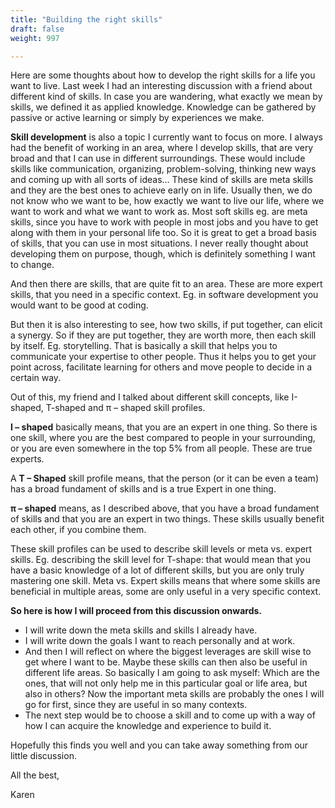 ```yaml
---
title: "Building the right skills"
draft: false
weight: 997

---
```


Here are some thoughts about how to develop the right skills for a life you want to live. Last week I had an interesting discussion with a friend about different kind of skills. In case you are wandering, what exactly we mean by skills, we defined it as applied knowledge. Knowledge can be gathered by passive or active learning or simply by experiences we make.

**Skill development** is also a topic I currently want to focus on more. I always had the benefit of working in an area, where I develop skills, that are very broad and that I can use in different surroundings. These would include skills like communication, organizing, problem-solving, thinking new ways and coming up with all sorts of ideas… These kind of skills are meta skills and they are the best ones to achieve early on in life. Usually then, we do not know who we want to be, how exactly we want to live our life, where we want to work and what we want to work as. Most soft skills eg. are meta skills, since you have to work with people in most jobs and you have to get along with them in your personal life too. So it is great to get a broad basis of skills, that you can use in most situations. I never really thought about developing them on purpose, though, which is definitely something I want to change.

And then there are skills, that are quite fit to an area. These are more expert skills, that you need in a specific context. Eg. in software development you would want to be good at coding.

But then it is also interesting to see, how two skills, if put together, can elicit a synergy. So if they are put together, they are worth more, then each skill by itself. Eg. storytelling. That is basically a skill that helps you to communicate your expertise to other people. Thus it helps you to get your point across, facilitate learning for others and move people to decide in a certain way.

Out of this, my friend and I talked about different skill concepts, like I-shaped, T-shaped and π – shaped skill profiles.

**I – shaped** basically means, that you are an expert in one thing. So there is one skill, where you are the best compared to people in your surrounding, or you are even somewhere in the top 5% from all people. These are true experts.

A **T – Shaped** skill profile means, that the person (or it can be even a team) has a broad fundament of skills and is a true Expert in one thing.

**π – shaped** means, as I described above, that you have a broad fundament of skills and that you are an expert in two things. These skills usually benefit each other, if you combine them.

These skill profiles can be used to describe skill levels or meta vs. expert skills. Eg. describing the skill level for T-shape: that would mean that you have a basic knowledge of a lot of different skills, but you are only truly mastering one skill. Meta vs. Expert skills means that where some skills are beneficial in multiple areas, some are only useful in a very specific context.

**So here is how I will proceed from this discussion onwards.**

- I will write down the meta skills and skills I already have.
- I will write down the goals I want to reach personally and at work.
- And then I will reflect on where the biggest leverages are skill wise to get where I want to be. Maybe these skills can then also be useful in different life areas. So basically I am going to ask myself: Which are the ones, that will not only help me in this particular goal or life area, but also in others? Now the important meta skills are probably the ones I will go for first, since they are useful in so many contexts.
- The next step would be to choose a skill and to come up with a way of how I can acquire the knowledge and experience to build it.

Hopefully this finds you well and you can take away something from our little discussion.

All the best,

Karen